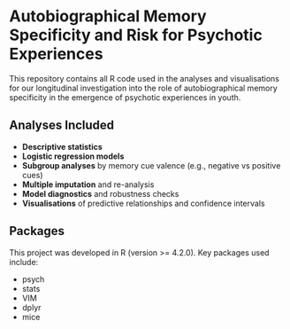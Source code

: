 # Autobiographical Memory Specificity and Risk for Psychotic Experiences

This repository contains all R code used in the analyses and visualisations for our longitudinal investigation into the role of autobiographical memory specificity in the emergence of psychotic experiences in youth.

## Analyses Included

- **Descriptive statistics**
- **Logistic regression models**
- **Subgroup analyses** by memory cue valence (e.g., negative vs positive cues)
- **Multiple imputation** and re-analysis
- **Model diagnostics** and robustness checks
- **Visualisations** of predictive relationships and confidence intervals

## Packages

This project was developed in R (version >= 4.2.0). Key packages used include:

- psych
- stats
- VIM
- dplyr
- mice
